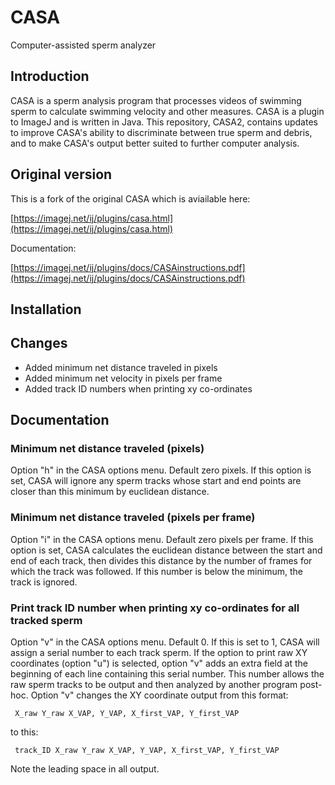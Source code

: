 # CASA

Computer-assisted sperm analyzer

## Introduction

CASA is a sperm analysis program that processes videos of swimming sperm to
calculate swimming velocity and other measures. CASA is a plugin to ImageJ and
is written in Java. This repository, CASA2, contains updates to improve CASA's
ability to discriminate between true sperm and debris, and to make CASA's
output better suited to further computer analysis.

## Original version

This is a fork of the original CASA which is aviailable here:

[https://imagej.net/ij/plugins/casa.html](https://imagej.net/ij/plugins/casa.html)

Documentation:

[https://imagej.net/ij/plugins/docs/CASAinstructions.pdf](https://imagej.net/ij/plugins/docs/CASAinstructions.pdf)

## Installation

## Changes

- Added minimum net distance traveled in pixels
- Added minimum net velocity in pixels per frame
- Added track ID numbers when printing xy co-ordinates

## Documentation

### Minimum net distance traveled (pixels)

Option "h" in the CASA options menu. Default zero pixels. If this option is
set, CASA will ignore any sperm tracks whose start and end points are closer
than this minimum by euclidean distance.

### Minimum net distance traveled (pixels per frame)

Option "i" in the CASA options menu. Default zero pixels per frame. If this
option is set, CASA calculates the euclidean distance between the start and end
of each track, then divides this distance by the number of frames for which the 
track was followed. If this number is below the minimum, the track is ignored.

### Print track ID number when printing xy co-ordinates for all tracked sperm

Option "v" in the CASA options menu. Default 0. If this is set to 1, CASA will
assign a serial number to each track sperm. If the option to print raw XY
coordinates (option "u") is selected, option "v" adds an extra field at the
beginning of each line containing this serial number.
This number allows the raw sperm tracks to be output and then analyzed by another
program post-hoc. Option "v" changes the XY coordinate output from this format:

```
 X_raw Y_raw X_VAP, Y_VAP, X_first_VAP, Y_first_VAP
```

to this:

```
 track_ID X_raw Y_raw X_VAP, Y_VAP, X_first_VAP, Y_first_VAP
```

Note the leading space in all output.
